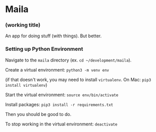 # Maila
### (working title)
An app for doing stuff (with things). But better.

### Setting up Python Environment

Navigate to the `maila` directory (ex. `cd ~/development/maila`).

Create a virtual environment:
`python3 -m venv env`

(if that doesn't work, you may need to install `virtualenv`. On Mac: `pip3 install virtualenv`)

Start the virtual environment:
`source env/bin/activate`

Install packages:
`pip3 install -r requirements.txt`

Then you should be good to do.

To stop working in the virtual environment:
`deactivate`

